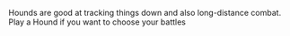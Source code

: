 Hounds are good at tracking things down and also long-distance
combat. Play a Hound if you want to choose your battles